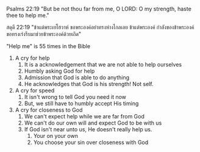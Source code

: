 Psalms 22:19 "But be not thou far from me, O LORD: O my strength, haste thee to help me."

สดุดี 22:19 "ข้าแต่พระเยโฮวาห์ ขอพระองค์อย่าทรงห่างไกลเลย ข้าแต่พระองค์ กำลังของข้าพระองค์ ขอทรงเร่งรีบมาช่วยข้าพระองค์ด้วยเถิด"

"Help me" is 55 times in the Bible

1. A cry for help
   1. It is a acknowledgement that we are not able to help ourselves
   2. Humbly asking God for help
   3. Admission that God is able to do anything
   4. He acknowledges that God is his strength! Not self.
2. A cry for speed
   1. It isn't wrong to tell God you need it now
   2. But, we still have to humbly accept His timing
3. A cry for closeness to God
   1. We can't expect help while we are far from God
   2. We can't do our own will and expect God to be with us
   3. If God isn't near unto us, He doesn't really help us.
      1. Your on your own
      2. You choose your sin over closeness with God